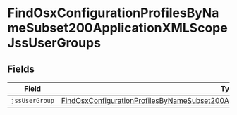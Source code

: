 # FindOsxConfigurationProfilesByNameSubset200ApplicationXMLScopeJssUserGroups


## Fields

| Field                                                                                                                                                                                                         | Type                                                                                                                                                                                                          | Required                                                                                                                                                                                                      | Description                                                                                                                                                                                                   |
| ------------------------------------------------------------------------------------------------------------------------------------------------------------------------------------------------------------- | ------------------------------------------------------------------------------------------------------------------------------------------------------------------------------------------------------------- | ------------------------------------------------------------------------------------------------------------------------------------------------------------------------------------------------------------- | ------------------------------------------------------------------------------------------------------------------------------------------------------------------------------------------------------------- |
| `jssUserGroup`                                                                                                                                                                                                | [FindOsxConfigurationProfilesByNameSubset200ApplicationXMLScopeJssUserGroupsJssUserGroup](../../models/operations/findosxconfigurationprofilesbynamesubset200applicationxmlscopejssusergroupsjssusergroup.md) | :heavy_minus_sign:                                                                                                                                                                                            | N/A                                                                                                                                                                                                           |